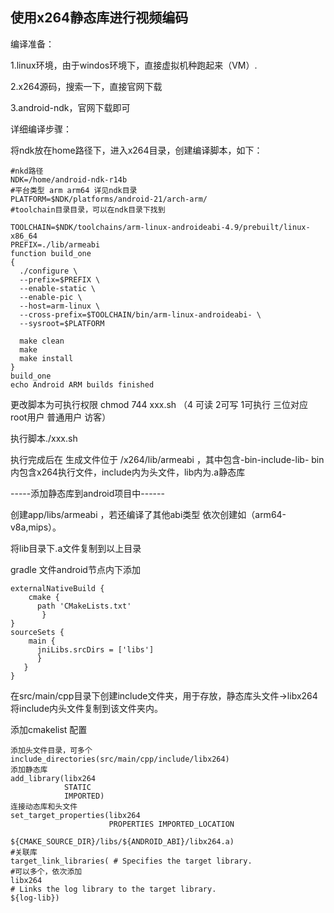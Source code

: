## 使用x264静态库进行视频编码

编译准备：

1.linux环境，由于windos环境下，直接虚拟机种跑起来（VM）.

2.x264源码，搜索一下，直接官网下载

3.android-ndk，官网下载即可

详细编译步骤：

将ndk放在home路径下，进入x264目录，创建编译脚本，如下：

```
#nkd路径
NDK=/home/android-ndk-r14b
#平台类型 arm arm64 详见ndk目录
PLATFORM=$NDK/platforms/android-21/arch-arm/
#toolchain目录目录，可以在ndk目录下找到

TOOLCHAIN=$NDK/toolchains/arm-linux-androideabi-4.9/prebuilt/linux-x86_64
PREFIX=./lib/armeabi
function build_one
{
  ./configure \
  --prefix=$PREFIX \
  --enable-static \
  --enable-pic \
  --host=arm-linux \
  --cross-prefix=$TOOLCHAIN/bin/arm-linux-androideabi- \
  --sysroot=$PLATFORM

  make clean
  make
  make install
}
build_one
echo Android ARM builds finished
```

更改脚本为可执行权限 chmod 744 xxx.sh  （4 可读 2可写 1可执行 三位对应 root用户 普通用户 访客）

执行脚本./xxx.sh

执行完成后在 生成文件位于 /x264/lib/armeabi ，其中包含-bin-include-lib- bin内包含x264执行文件，include内为头文件，lib内为.a静态库

-----添加静态库到android项目中------

创建app/libs/armeabi ，若还编译了其他abi类型 依次创建如（arm64-v8a,mips）。

将lib目录下.a文件复制到以上目录

gradle 文件android节点内下添加

```
externalNativeBuild {
    cmake {
      path 'CMakeLists.txt'
       }
}
sourceSets {
    main {
      jniLibs.srcDirs = ['libs']
      }
   }
}
```

在src/main/cpp目录下创建include文件夹，用于存放，静态库头文件-&gt;libx264 将include内头文件复制到该文件夹内。

添加cmakelist 配置

```
添加头文件目录，可多个
include_directories(src/main/cpp/include/libx264)
添加静态库 
add_library(libx264
            STATIC
            IMPORTED)
连接动态库和头文件
set_target_properties(libx264
                      PROPERTIES IMPORTED_LOCATION
                      ${CMAKE_SOURCE_DIR}/libs/${ANDROID_ABI}/libx264.a)
#关联库
target_link_libraries( # Specifies the target library.
#可以多个，依次添加
libx264
# Links the log library to the target library.
${log-lib})
```



